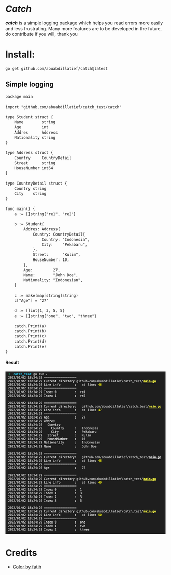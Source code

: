 # _Catch_
__*catch*__ is a simple logging package which helps you read errors more easily and less frustrating. Many more features are to be developed in the future, do contribute if you will, thank you 


# Install:
    go get github.com/abuabdillatief/catch@latest

## Simple logging
	package main

	import "github.com/abuabdillatief/catch_test/catch"

	type Student struct {
		Name        string
		Age         int
		Addres      Address
		Nationality string
	}

	type Address struct {
		Country     CountryDetail
		Street      string
		HouseNumber int64
	}

	type CountryDetail struct {
		Country string
		City    string
	}

	func main() {
		a := []string{"re1", "re2"}

		b := Student{
			Addres: Address{
				Country: CountryDetail{
					Country: "Indonesia",
					City:    "Pekabaru",
				},
				Street:      "Kulim",
				HouseNumber: 10,
			},
			Age:         27,
			Name:        "John Doe",
			Nationality: "Indonesian",
		}

		c := make(map[string]string)
		c["Age"] = "27"

		d := []int{1, 3, 5, 5}
		e := []string{"one", "two", "three"}

		catch.Print(a)
		catch.Print(b)
		catch.Print(c)
		catch.Print(d)
		catch.Print(e)
	}

#### Result


![Result](./assets/simple_log.png)


# Credits
- [Color by fatih](https://github.com/fatih/color)


